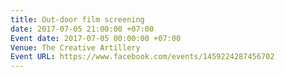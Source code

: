 ```yaml
---
title: Out-door film screening
date: 2017-07-05 21:00:00 +07:00
Event date: 2017-07-05 00:00:00 +07:00
Venue: The Creative Artillery
Event URL: https://www.facebook.com/events/1459224287456702
---
```


